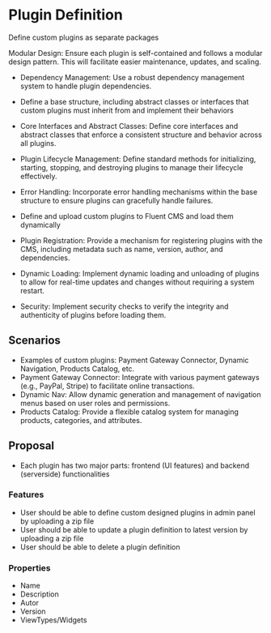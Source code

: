 # Plugin Definition

Define custom plugins as separate packages

Modular Design: Ensure each plugin is self-contained and follows a modular design pattern. This will facilitate easier maintenance, updates, and scaling.

- Dependency Management: Use a robust dependency management system to handle plugin dependencies.
- Define a base structure, including abstract classes or interfaces that custom plugins must inherit from and implement their behaviors
- Core Interfaces and Abstract Classes: Define core interfaces and abstract classes that enforce a consistent structure and behavior across all plugins.
- Plugin Lifecycle Management: Define standard methods for initializing, starting, stopping, and destroying plugins to manage their lifecycle effectively.
- Error Handling: Incorporate error handling mechanisms within the base structure to ensure plugins can gracefully handle failures.

- Define and upload custom plugins to Fluent CMS and load them dynamically
- Plugin Registration: Provide a mechanism for registering plugins with the CMS, including metadata such as name, version, author, and dependencies.
- Dynamic Loading: Implement dynamic loading and unloading of plugins to allow for real-time updates and changes without requiring a system restart.
- Security: Implement security checks to verify the integrity and authenticity of plugins before loading them.

## Scenarios
- Examples of custom plugins: Payment Gateway Connector, Dynamic Navigation, Products Catalog, etc.
- Payment Gateway Connector: Integrate with various payment gateways (e.g., PayPal, Stripe) to facilitate online transactions.
- Dynamic  Nav: Allow dynamic generation and management of navigation menus based on user roles and permissions.
- Products Catalog: Provide a flexible catalog system for managing products, categories, and attributes.

## Proposal
- Each plugin has two major parts: frontend (UI features) and backend (serverside) functionalities

### Features
- User should be able to define custom designed plugins in admin panel by uploading a zip file
- User should be able to update a plugin definition to latest version by uploading a zip file
- User should be able to delete a plugin definition

### Properties
- Name
- Description
- Autor
- Version
- ViewTypes/Widgets
